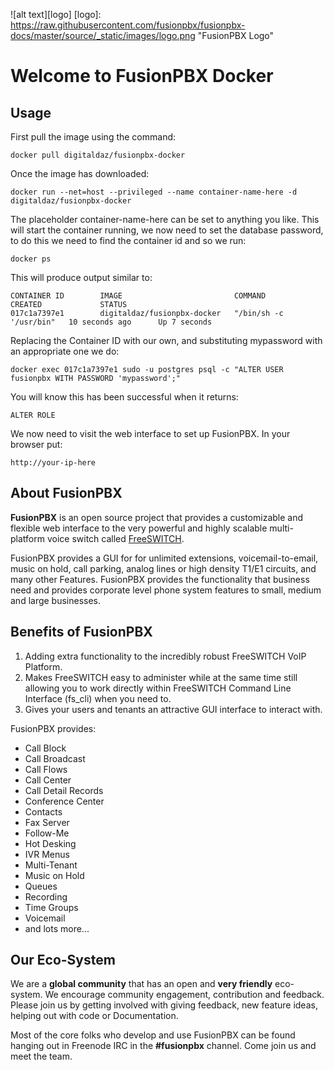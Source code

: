 ![alt text][logo]
[logo]: https://raw.githubusercontent.com/fusionpbx/fusionpbx-docs/master/source/_static/images/logo.png "FusionPBX Logo"

Welcome to FusionPBX Docker
=========================

Usage
-----

First pull the image using the command:
```
docker pull digitaldaz/fusionpbx-docker
```
Once the image has downloaded:
```
docker run --net=host --privileged --name container-name-here -d digitaldaz/fusionpbx-docker
```
The placeholder container-name-here can be set to anything you like. This will start the container running, we now need to set the 
database password, to do this we need to find the container id and so we run:
```
docker ps
```
This will produce output similar to:
```
CONTAINER ID        IMAGE                         COMMAND                  CREATED             STATUS
017c1a7397e1        digitaldaz/fusionpbx-docker   "/bin/sh -c '/usr/bin"   10 seconds ago      Up 7 seconds
```
Replacing the Container ID with our own, and substituting mypassword with an appropriate one we do:
```
docker exec 017c1a7397e1 sudo -u postgres psql -c "ALTER USER fusionpbx WITH PASSWORD 'mypassword';"
```
You will know this has been successful when it returns:
```
ALTER ROLE
```
We now need to visit the web interface to set up FusionPBX. In your browser put:
```
http://your-ip-here
```


About FusionPBX
---------------

**FusionPBX** is an open source project that provides a customizable and
flexible web interface to the very powerful and highly scalable
multi-platform voice switch called [FreeSWITCH](http://www.freeswitch.org/).

FusionPBX provides a GUI for for unlimited
extensions, voicemail-to-email, music on hold, call parking, analog
lines or high density T1/E1 circuits, and many other Features. FusionPBX
provides the functionality that business need and provides corporate
level phone system features to small, medium and large businesses.

Benefits of FusionPBX
---------------------

1. Adding extra functionality to the incredibly robust FreeSWITCH VoIP Platform.
2. Makes FreeSWITCH easy to administer while at the same time
   still allowing you to work directly within FreeSWITCH Command Line Interface (fs_cli) when you need to. 
3. Gives your users and tenants an attractive GUI interface to interact with. 


FusionPBX provides:

* Call Block
* Call Broadcast
* Call Flows
* Call Center
* Call Detail Records
* Conference Center
* Contacts
* Fax Server
* Follow-Me
* Hot Desking
* IVR Menus
* Multi-Tenant
* Music on Hold
* Queues
* Recording
* Time Groups
* Voicemail
* and lots more...

Our Eco-System
--------------

We are a **global community** that has an open and **very friendly** eco-system.  We encourage community engagement, contribution and feedback. Please join us by getting involved with giving feedback, new feature ideas, helping out with code or Documentation.


Most of the core folks who develop and use FusionPBX can be found hanging out in Freenode IRC in the **#fusionpbx** channel. Come join us and meet the team.
